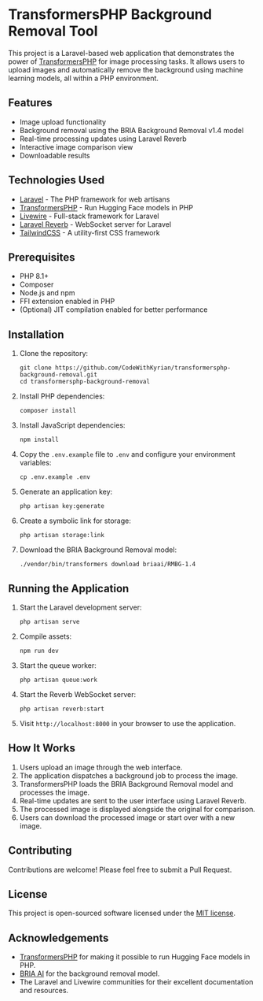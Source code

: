 # TransformersPHP Background Removal Tool

This project is a Laravel-based web application that demonstrates the power of [TransformersPHP](https://github.com/CodeWithKyrian/transformers-php) for image processing tasks. It allows users to upload images and automatically remove the background using machine learning models, all within a PHP environment.

## Features

- Image upload functionality
- Background removal using the BRIA Background Removal v1.4 model
- Real-time processing updates using Laravel Reverb
- Interactive image comparison view
- Downloadable results

## Technologies Used

- [Laravel](https://laravel.com/) - The PHP framework for web artisans
- [TransformersPHP](https://github.com/CodeWithKyrian/transformers-php) - Run Hugging Face models in PHP
- [Livewire](https://livewire.laravel.com/) - Full-stack framework for Laravel
- [Laravel Reverb](https://laravel.com/docs/11.x/reverb) - WebSocket server for Laravel
- [TailwindCSS](https://tailwindcss.com/) - A utility-first CSS framework

## Prerequisites

- PHP 8.1+
- Composer
- Node.js and npm
- FFI extension enabled in PHP
- (Optional) JIT compilation enabled for better performance

## Installation

1. Clone the repository:
   ```
   git clone https://github.com/CodeWithKyrian/transformersphp-background-removal.git
   cd transformersphp-background-removal
   ```

2. Install PHP dependencies:
   ```
   composer install
   ```

3. Install JavaScript dependencies:
   ```
   npm install
   ```

4. Copy the `.env.example` file to `.env` and configure your environment variables:
   ```
   cp .env.example .env
   ```

5. Generate an application key:
   ```
   php artisan key:generate
   ```

6. Create a symbolic link for storage:
   ```
   php artisan storage:link
   ```

7. Download the BRIA Background Removal model:
   ```
   ./vendor/bin/transformers download briaai/RMBG-1.4
   ```

## Running the Application

1. Start the Laravel development server:
   ```
   php artisan serve
   ```

2. Compile assets:
   ```
   npm run dev
   ```

3. Start the queue worker:
   ```
   php artisan queue:work
   ```

4. Start the Reverb WebSocket server:
   ```
   php artisan reverb:start
   ```

5. Visit `http://localhost:8000` in your browser to use the application.

## How It Works

1. Users upload an image through the web interface.
2. The application dispatches a background job to process the image.
3. TransformersPHP loads the BRIA Background Removal model and processes the image.
4. Real-time updates are sent to the user interface using Laravel Reverb.
5. The processed image is displayed alongside the original for comparison.
6. Users can download the processed image or start over with a new image.

## Contributing

Contributions are welcome! Please feel free to submit a Pull Request.

## License

This project is open-sourced software licensed under the [MIT license](https://opensource.org/licenses/MIT).

## Acknowledgements

- [TransformersPHP](https://github.com/CodeWithKyrian/transformers-php) for making it possible to run Hugging Face models in PHP.
- [BRIA AI](https://huggingface.co/briaai/RMBG-1.4) for the background removal model.
- The Laravel and Livewire communities for their excellent documentation and resources.
